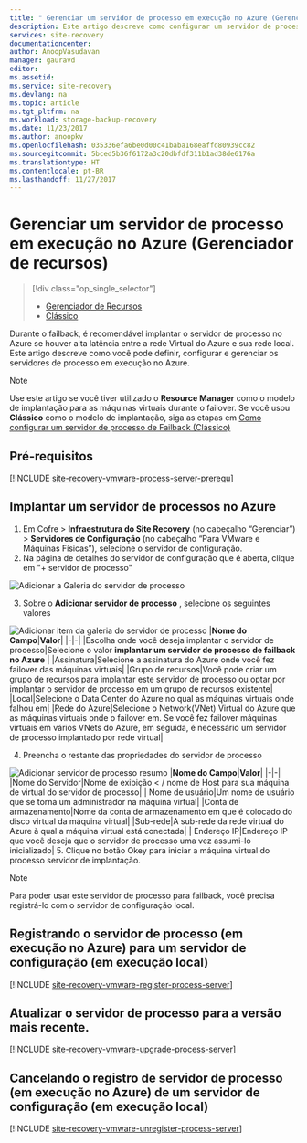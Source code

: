```yaml
---
title: " Gerenciar um servidor de processo em execução no Azure (Gerenciador de Recursos) | Microsoft Docs"
description: Este artigo descreve como configurar um servidor de processo de failback (Resource Manager) no Azure.
services: site-recovery
documentationcenter: 
author: AnoopVasudavan
manager: gauravd
editor: 
ms.assetid: 
ms.service: site-recovery
ms.devlang: na
ms.topic: article
ms.tgt_pltfrm: na
ms.workload: storage-backup-recovery
ms.date: 11/23/2017
ms.author: anoopkv
ms.openlocfilehash: 035336efa6be0d00c41baba168eaffd80939cc82
ms.sourcegitcommit: 5bced5b36f6172a3c20dbfdf311b1ad38de6176a
ms.translationtype: HT
ms.contentlocale: pt-BR
ms.lasthandoff: 11/27/2017
---
```

# <a name="manage-a-process-server-running-in-azure-resource-manager"></a>Gerenciar um servidor de processo em execução no Azure (Gerenciador de recursos)
> [!div class="op_single_selector"]
> * [Gerenciador de Recursos](./site-recovery-vmware-setup-azure-ps-resource-manager.md)
> * [Clássico](./site-recovery-vmware-setup-azure-ps-classic.md)

Durante o failback, é recomendável implantar o servidor de processo no Azure se houver alta latência entre a rede Virtual do Azure e sua rede local. Este artigo descreve como você pode definir, configurar e gerenciar os servidores de processo em execução no Azure.

> [!NOTE]
> Use este artigo se você tiver utilizado o **Resource Manager** como o modelo de implantação para as máquinas virtuais durante o failover. Se você usou **Clássico** como o modelo de implantação, siga as etapas em [Como configurar um servidor de processo de Failback (Clássico)](./site-recovery-vmware-setup-azure-ps-classic.md)

## <a name="prerequisites"></a>Pré-requisitos

[!INCLUDE [site-recovery-vmware-process-server-prerequ](../../includes/site-recovery-vmware-azure-process-server-prereq.md)]

## <a name="deploy-a-process-server-on-azure"></a>Implantar um servidor de processos no Azure
1. Em Cofre > **Infraestrutura do Site Recovery** (no cabeçalho “Gerenciar”) > **Servidores de Configuração** (no cabeçalho “Para VMware e Máquinas Físicas”), selecione o servidor de configuração.
2. Na página de detalhes do servidor de configuração que é aberta, clique em "+ servidor de processo"

  ![Adicionar a Galeria do servidor de processo](./media/site-recovery-vmware-setup-azure-ps-arm/add-ps.png)

3.  Sobre o **Adicionar servidor de processo** , selecione os seguintes valores

  ![Adicionar item da galeria do servidor de processo](./media/site-recovery-vmware-setup-azure-ps-arm/add-ps-page-1.png)
|**Nome do Campo**|**Valor**|
|-|-|
|Escolha onde você deseja implantar o servidor de processo|Selecione o valor **implantar um servidor de processo de failback no Azure** |
|Assinatura|Selecione a assinatura do Azure onde você fez failover das máquinas virtuais|
|Grupo de recursos|Você pode criar um grupo de recursos para implantar este servidor de processo ou optar por implantar o servidor de processo em um grupo de recursos existente|
|Local|Selecione o Data Center do Azure no qual as máquinas virtuais onde falhou em|
|Rede do Azure|Selecione o Network(VNet) Virtual do Azure que as máquinas virtuais onde o failover em. Se você fez failover máquinas virtuais em vários VNets do Azure, em seguida, é necessário um servidor de processo implantado por rede virtual|

4. Preencha o restante das propriedades do servidor de processo

  ![Adicionar servidor de processo resumo](./media/site-recovery-vmware-setup-azure-ps-arm/add-ps-page-2.png)
|**Nome do Campo**|**Valor**|
|-|-|
|Nome do Servidor|Nome de exibição < / nome de Host para sua máquina de virtual do servidor de processo|
| Nome de usuário|Um nome de usuário que se torna um administrador na máquina virtual|
|Conta de armazenamento|Nome da conta de armazenamento em que é colocado do disco virtual da máquina virtual|
|Sub-rede|A sub-rede da rede virtual do Azure à qual a máquina virtual está conectada|
| Endereço IP|Endereço IP que você deseja que o servidor de processo uma vez assumi-lo inicializado|
5. Clique no botão Okey para iniciar a máquina virtual do processo servidor de implantação.

> [!NOTE]
> Para poder usar este servidor de processo para failback, você precisa registrá-lo com o servidor de configuração local.

## <a name="registering-the-process-server-running-in-azure-to-a-configuration-server-running-on-premises"></a>Registrando o servidor de processo (em execução no Azure) para um servidor de configuração (em execução local)

[!INCLUDE [site-recovery-vmware-register-process-server](../../includes/site-recovery-vmware-register-process-server.md)]

## <a name="upgrading-the-process-server-to-latest-version"></a>Atualizar o servidor de processo para a versão mais recente.

[!INCLUDE [site-recovery-vmware-upgrade-process-server](../../includes/site-recovery-vmware-upgrade-process-server.md)]

## <a name="unregistering-the-process-server-running-in-azure-from-a-configuration-server-running-on-premises"></a>Cancelando o registro de servidor de processo (em execução no Azure) de um servidor de configuração (em execução local)

[!INCLUDE [site-recovery-vmware-unregister-process-server](../../includes/site-recovery-vmware-unregister-process-server.md)]
